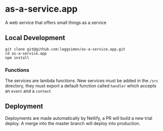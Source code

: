 # as-a-service.app

A web service that offers small things as a service

## Local Development

```
git clone git@github.com:leggsimon/as-a-service.app.git
cd as-a-service.app
npm install
```

### Functions

The services are lambda functions. New services must be added in the `/src` directory, they must export a default function called `handler` which accepts an `event` and a `context`

## Deployment

Deployments are made automatically by Netlify, a PR will build a new trial deploy. A merge into the master branch will deploy into production.
